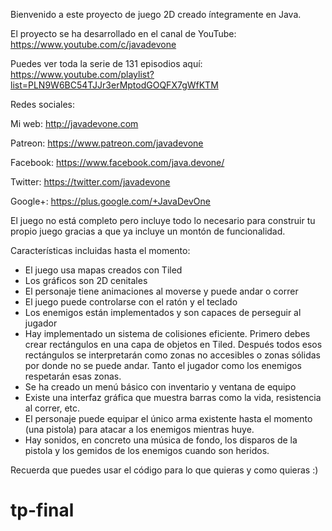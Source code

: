 Bienvenido a este proyecto de juego 2D creado íntegramente en Java.

El proyecto se ha desarrollado en el canal de YouTube: https://www.youtube.com/c/javadevone

Puedes ver toda la serie de 131 episodios aquí: https://www.youtube.com/playlist?list=PLN9W6BC54TJJr3erMptodGOQFX7gWfKTM

Redes sociales:

Mi web: http://javadevone.com

Patreon: https://www.patreon.com/javadevone

Facebook: https://www.facebook.com/java.devone/

Twitter: https://twitter.com/javadevone

Google+: https://plus.google.com/+JavaDevOne


El juego no está completo pero incluye todo lo necesario para construir tu propio juego gracias a que ya incluye
un montón de funcionalidad.

Características incluidas hasta el momento:
- El juego usa mapas creados con Tiled
- Los gráficos son 2D cenitales
- El personaje tiene animaciones al moverse y puede andar o correr
- El juego puede controlarse con el ratón y el teclado
- Los enemigos están implementados y son capaces de perseguir al jugador
- Hay implementado un sistema de colisiones eficiente. Primero debes crear rectángulos en una capa de objetos en Tiled.
Después todos esos rectángulos se interpretarán como zonas no accesibles o zonas sólidas por donde no se puede andar.
Tanto el jugador como los enemigos respetarán esas zonas.
- Se ha creado un menú básico con inventario y ventana de equipo
- Existe una interfaz gráfica que muestra barras como la vida, resistencia al correr, etc.
- El personaje puede equipar el único arma existente hasta el momento (una pistola) para atacar a los enemigos mientras huye.
- Hay sonidos, en concreto una música de fondo, los disparos de la pistola y los gemidos de los enemigos cuando son heridos.

Recuerda que puedes usar el código para lo que quieras y como quieras :)
# tp-final
